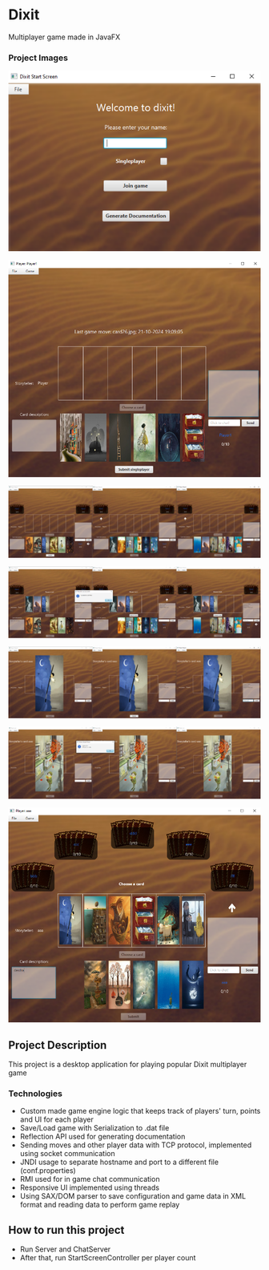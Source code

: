 # Dixit
Multiplayer game made in JavaFX

### Project Images

![](Images_github/1.png)

![](Images_github/2.png)

![](Images_github/3.png)

![](Images_github/4.png)

![](Images_github/5.png)

![](Images_github/6.png)

![](Images_github/7.png)

## Project Description

This project is a desktop application for playing popular Dixit multiplayer game

### Technologies

- Custom made game engine logic that keeps track of players' turn, points and UI for each player
- Save/Load game with Serialization to .dat file
- Reflection API used for generating documentation
- Sending moves and other player data with TCP protocol, implemented using socket communication
- JNDI usage to separate hostname and port to a different file (conf.properties)
- RMI used for in game chat communication
- Responsive UI implemented using threads
- Using SAX/DOM parser to save configuration and game data in XML format and reading data to perform game replay

## How to run this project

- Run Server and ChatServer
- After that, run StartScreenController per player count
